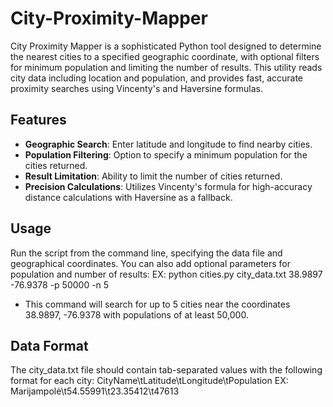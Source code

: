 # City-Proximity-Mapper
City Proximity Mapper is a sophisticated Python tool designed to determine the nearest cities to a specified geographic coordinate, with optional filters for minimum population and limiting the number of results. This utility reads city data including location and population, and provides fast, accurate proximity searches using Vincenty's and Haversine formulas.

## Features

- **Geographic Search**: Enter latitude and longitude to find nearby cities.
- **Population Filtering**: Option to specify a minimum population for the cities returned.
- **Result Limitation**: Ability to limit the number of cities returned.
- **Precision Calculations**: Utilizes Vincenty's formula for high-accuracy distance calculations with Haversine as a fallback.

## Usage

Run the script from the command line, specifying the data file and geographical coordinates. You can also add optional parameters for population and number of results:
EX: python cities.py city_data.txt 38.9897 -76.9378 -p 50000 -n 5
- This command will search for up to 5 cities near the coordinates 38.9897, -76.9378 with populations of at least 50,000.

## Data Format
The city_data.txt file should contain tab-separated values with the following format for each city:
CityName\tLatitude\tLongitude\tPopulation
EX: Marijampolė\t54.55991\t23.35412\t47613
